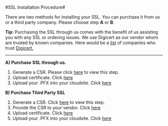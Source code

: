 #SSL Installation Procedure#

There are two methods for installing your SSL. You can purchase it from us or a third party company. Please choose step **A** or **B**.



**Tip:** Purchasing the SSL through us comes with the benefit of us assisting you with any SSL or ordering issues. We use Digicert as our vendor whom are trusted by known companies. Here would be a [list](https://www.digicert.com/welcome/who-uses-digicert.htm) of companies who trust [Digicert.](https://www.digicert.com/)



----------


**A) Purchase SSL through us.**

1. Generate a CSR. Please click [here](https://www.gearhost.com/documentation/CSR%20-%20certificate%20signing%20request) to view this step.
1. Upload certificate. Click [here](https://www.gearhost.com/documentation/upload-certificate)
1. Upload your .PFX into your cloudsite. Click [here](https://www.gearhost.com/documentation/how-to-install-a-pfx)


**B) Purchase Third Party SSL** 

2. Generate a CSR. Click [here](https://www.gearhost.com/documentation/CSR%20-%20certificate%20signing%20request) to view this step.
2. Provide the CSR  to your vendor. Click [here](https://www.gearhost.com/documentation/CSR-and-your-vendor-third-party-ssl)
3. Upload certificate. Click [here](https://www.gearhost.com/documentation/upload-certificate)
2. Upload your .PFX into your cloudsite. Click [here](https://www.gearhost.com/documentation/how-to-install-a-pfx)
